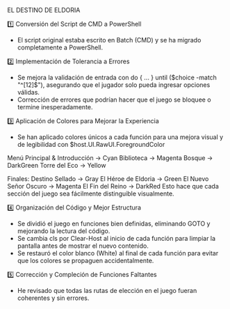 EL DESTINO DE ELDORIA

1️⃣ Conversión del Script de CMD a PowerShell

- El script original estaba escrito en Batch (CMD) y se ha migrado completamente a PowerShell.

2️⃣ Implementación de Tolerancia a Errores

- Se mejora la validación de entrada con do { ... } until ($choice -match "^[12]$"), asegurando que el jugador solo pueda ingresar opciones válidas.
- Corrección de errores que podrían hacer que el juego se bloquee o termine inesperadamente.

3️⃣ Aplicación de Colores para Mejorar la Experiencia

- Se han aplicado colores únicos a cada función para una mejora visual y de legibilidad con $host.UI.RawUI.ForegroundColor

Menú Principal & Introducción → Cyan
Biblioteca → Magenta
Bosque → DarkGreen
Torre del Eco → Yellow

Finales:
Destino Sellado → Gray
El Héroe de Eldoria → Green
El Nuevo Señor Oscuro → Magenta
El Fin del Reino → DarkRed
Esto hace que cada sección del juego sea fácilmente distinguible visualmente.

4️⃣ Organización del Código y Mejor Estructura

- Se dividió el juego en funciones bien definidas, eliminando GOTO y mejorando la lectura del código.
- Se cambia cls por Clear-Host al inicio de cada función para limpiar la pantalla antes de mostrar el nuevo contenido.
- Se restauró el color blanco (White) al final de cada función para evitar que los colores se propaguen accidentalmente.

5️⃣ Corrección y Compleción de Funciones Faltantes

- He revisado que todas las rutas de elección en el juego fueran coherentes y sin errores.
